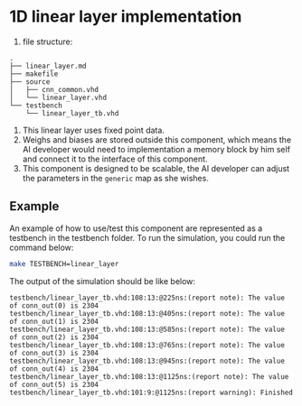# 1D linear layer implementation
1. file structure:
```
.
├── linear_layer.md
├── makefile
├── source
│   ├── cnn_common.vhd
│   └── linear_layer.vhd
└── testbench
    └── linear_layer_tb.vhd
```
1. This linear layer uses fixed point data.
2. Weighs and biases are stored outside this component, which means the AI developer would need to implementation a memory block by him self and connect it to the interface of this component.
3. This component is designed to be scalable, the AI developer can adjust the parameters in the `generic` map as she wishes.

## Example
An example of how to use/test this component are represented as a testbench in the testbench folder. To run the simulation, you could run the command below:
``` Bash
make TESTBENCH=linear_layer
```
The output of the simulation should be like below:
```
testbench/linear_layer_tb.vhd:108:13:@225ns:(report note): The value of conn_out(0) is 2304
testbench/linear_layer_tb.vhd:108:13:@405ns:(report note): The value of conn_out(1) is 2304
testbench/linear_layer_tb.vhd:108:13:@585ns:(report note): The value of conn_out(2) is 2304
testbench/linear_layer_tb.vhd:108:13:@765ns:(report note): The value of conn_out(3) is 2304
testbench/linear_layer_tb.vhd:108:13:@945ns:(report note): The value of conn_out(4) is 2304
testbench/linear_layer_tb.vhd:108:13:@1125ns:(report note): The value of conn_out(5) is 2304
testbench/linear_layer_tb.vhd:101:9:@1125ns:(report warning): Finished
```
